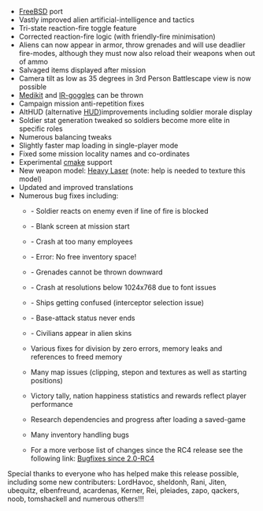 - [FreeBSD](FreeBSD "wikilink") port
- Vastly improved alien artificial-intelligence and tactics
- Tri-state reaction-fire toggle feature
- Corrected reaction-fire logic (with friendly-fire minimisation)
- Aliens can now appear in armor, throw grenades and will use deadlier
  fire-modes, although they must now also reload their weapons when out
  of ammo
- Salvaged items displayed after mission
- Camera tilt as low as 35 degrees in 3rd Person Battlescape view is now
  possible
- [Medikit](Medikit "wikilink") and [IR-goggles](IR-goggles "wikilink")
  can be thrown
- Campaign mission anti-repetition fixes
- AltHUD (alternative [HUD](HUD "wikilink"))improvements including
  soldier morale display
- Soldier stat generation tweaked so soldiers become more elite in
  specific roles
- Numerous balancing tweaks
- Slightly faster map loading in single-player mode
- Fixed some mission locality names and co-ordinates
- Experimental [cmake](cmake "wikilink") support
- New weapon model: [Heavy
  Laser](Equipment/Primary_Weapons/Heavy_Laser "wikilink") (note: help
  is needed to texture this model)
- Updated and improved translations
- Numerous bug fixes including:
  - \- Soldier reacts on enemy even if line of fire is blocked

  - \- Blank screen at mission start

  - \- Crash at too many employees

  - \- Error: No free inventory space!

  - \- Grenades cannot be thrown downward

  - \- Crash at resolutions below 1024x768 due to font issues

  - \- Ships getting confused (interceptor selection issue)

  - \- Base-attack status never ends

  - \- Civilians appear in alien skins

  - Various fixes for division by zero errors, memory leaks and
    references to freed memory

  - Many map issues (clipping, stepon and textures as well as starting
    positions)

  - Victory tally, nation happiness statistics and rewards reflect
    player performance

  - Research dependencies and progress after loading a saved-game

  - Many inventory handling bugs

  - For a more verbose list of changes since the RC4 release see the
    following link: [Bugfixes since
    2.0-RC4](https://sourceforge.net/search/index.php?group_id=157793&search_summary=1&search_details=1&type_of_search=artifact&all_words=&exact_phrase=&some_word=&group_artifact_id%5B%5D=805242&artifact_id=&status_id%5B%5D=2&status_id%5B%5D=4&submitted_by=&assigned_to=&artifact_group%5B%5D=2.0-RC4&open_date_start=&open_date_end=&last_update_date_start=&last_u+pdate_date_end=&form_submit=Search)

Special thanks to everyone who has helped make this release possible,
including some new contributers: LordHavoc, sheldonh, Rani, Jiten,
ubequitz, elbenfreund, acardenas, Kerner, Rei, pleiades, zapo, qackers,
noob, tomshackell and numerous others!!!